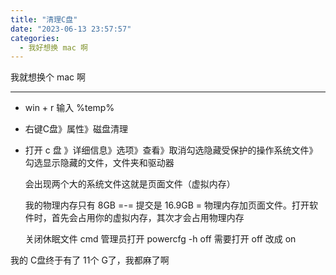 ```yaml
---
title: "清理C盘"
date: "2023-06-13 23:57:57"
categories:
  - 我好想换 mac 啊
---
```


我就想换个 mac 啊

---

- win + r 输入 %temp%

- 右键C盘》属性》磁盘清理

- 打开 c 盘 》详细信息》选项》查看》取消勾选隐藏受保护的操作系统文件》勾选显示隐藏的文件，文件夹和驱动器

  会出现两个大的系统文件这就是页面文件（虚拟内存）

  我的物理内存只有 8GB =-= 提交是 16.9GB = 物理内存加页面文件。打开软件时，首先会占用你的虚拟内存，其次才会占用物理内存

  关闭休眠文件 cmd 管理员打开 powercfg -h off 需要打开 off 改成 on

我的 C盘终于有了 11个 G了，我都麻了啊
